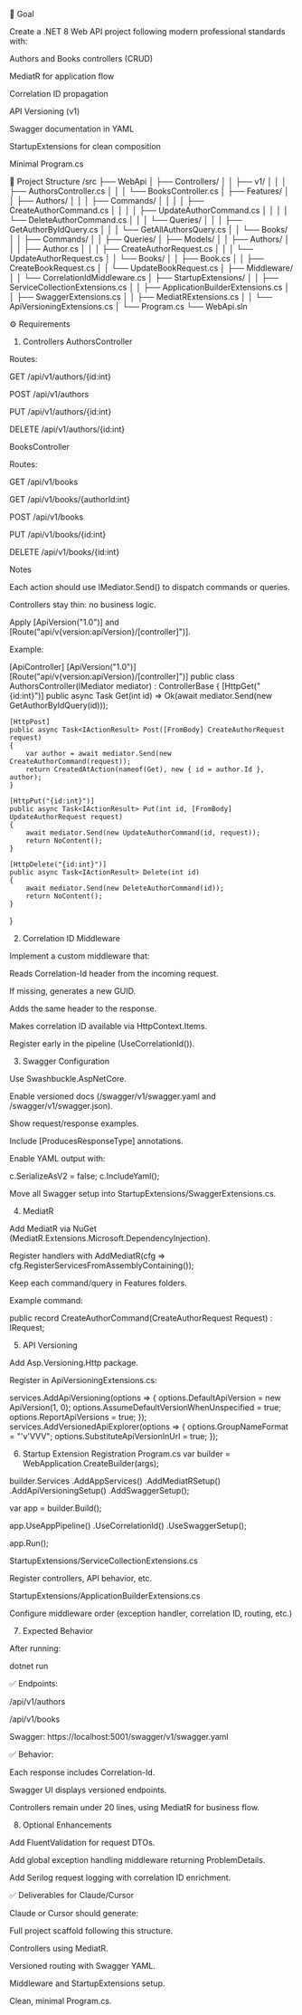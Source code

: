 🎯 Goal

Create a .NET 8 Web API project following modern professional standards with:

Authors and Books controllers (CRUD)

MediatR for application flow

Correlation ID propagation

API Versioning (v1)

Swagger documentation in YAML

StartupExtensions for clean composition

Minimal Program.cs

🧱 Project Structure
/src
├── WebApi
│ ├── Controllers/
│ │ ├── v1/
│ │ │ ├── AuthorsController.cs
│ │ │ └── BooksController.cs
│ ├── Features/
│ │ ├── Authors/
│ │ │ ├── Commands/
│ │ │ │ ├── CreateAuthorCommand.cs
│ │ │ │ ├── UpdateAuthorCommand.cs
│ │ │ │ └── DeleteAuthorCommand.cs
│ │ │ └── Queries/
│ │ │ ├── GetAuthorByIdQuery.cs
│ │ │ └── GetAllAuthorsQuery.cs
│ │ └── Books/
│ │ ├── Commands/
│ │ ├── Queries/
│ ├── Models/
│ │ ├── Authors/
│ │ │ ├── Author.cs
│ │ │ ├── CreateAuthorRequest.cs
│ │ │ └── UpdateAuthorRequest.cs
│ │ └── Books/
│ │ ├── Book.cs
│ │ ├── CreateBookRequest.cs
│ │ └── UpdateBookRequest.cs
│ ├── Middleware/
│ │ └── CorrelationIdMiddleware.cs
│ ├── StartupExtensions/
│ │ ├── ServiceCollectionExtensions.cs
│ │ ├── ApplicationBuilderExtensions.cs
│ │ ├── SwaggerExtensions.cs
│ │ ├── MediatRExtensions.cs
│ │ └── ApiVersioningExtensions.cs
│ └── Program.cs
└── WebApi.sln

⚙️ Requirements

1. Controllers
   AuthorsController

Routes:

GET /api/v1/authors/{id:int}

POST /api/v1/authors

PUT /api/v1/authors/{id:int}

DELETE /api/v1/authors/{id:int}

BooksController

Routes:

GET /api/v1/books

GET /api/v1/books/{authorId:int}

POST /api/v1/books

PUT /api/v1/books/{id:int}

DELETE /api/v1/books/{id:int}

Notes

Each action should use IMediator.Send() to dispatch commands or queries.

Controllers stay thin: no business logic.

Apply [ApiVersion("1.0")] and [Route("api/v{version:apiVersion}/[controller]")].

Example:

[ApiController]
[ApiVersion("1.0")]
[Route("api/v{version:apiVersion}/[controller]")]
public class AuthorsController(IMediator mediator) : ControllerBase
{
[HttpGet("{id:int}")]
public async Task<IActionResult> Get(int id) =>
Ok(await mediator.Send(new GetAuthorByIdQuery(id)));

    [HttpPost]
    public async Task<IActionResult> Post([FromBody] CreateAuthorRequest request)
    {
        var author = await mediator.Send(new CreateAuthorCommand(request));
        return CreatedAtAction(nameof(Get), new { id = author.Id }, author);
    }

    [HttpPut("{id:int}")]
    public async Task<IActionResult> Put(int id, [FromBody] UpdateAuthorRequest request)
    {
        await mediator.Send(new UpdateAuthorCommand(id, request));
        return NoContent();
    }

    [HttpDelete("{id:int}")]
    public async Task<IActionResult> Delete(int id)
    {
        await mediator.Send(new DeleteAuthorCommand(id));
        return NoContent();
    }

}

2. Correlation ID Middleware

Implement a custom middleware that:

Reads Correlation-Id header from the incoming request.

If missing, generates a new GUID.

Adds the same header to the response.

Makes correlation ID available via HttpContext.Items.

Register early in the pipeline (UseCorrelationId()).

3. Swagger Configuration

Use Swashbuckle.AspNetCore.

Enable versioned docs (/swagger/v1/swagger.yaml and /swagger/v1/swagger.json).

Show request/response examples.

Include [ProducesResponseType] annotations.

Enable YAML output with:

c.SerializeAsV2 = false;
c.IncludeYaml();

Move all Swagger setup into StartupExtensions/SwaggerExtensions.cs.

4. MediatR

Add MediatR via NuGet (MediatR.Extensions.Microsoft.DependencyInjection).

Register handlers with AddMediatR(cfg => cfg.RegisterServicesFromAssemblyContaining<Program>());

Keep each command/query in Features folders.

Example command:

public record CreateAuthorCommand(CreateAuthorRequest Request) : IRequest<Author>;

5. API Versioning

Add Asp.Versioning.Http package.

Register in ApiVersioningExtensions.cs:

services.AddApiVersioning(options =>
{
options.DefaultApiVersion = new ApiVersion(1, 0);
options.AssumeDefaultVersionWhenUnspecified = true;
options.ReportApiVersions = true;
});
services.AddVersionedApiExplorer(options =>
{
options.GroupNameFormat = "'v'VVV";
options.SubstituteApiVersionInUrl = true;
});

6. Startup Extension Registration
   Program.cs
   var builder = WebApplication.CreateBuilder(args);

builder.Services
.AddAppServices()
.AddMediatRSetup()
.AddApiVersioningSetup()
.AddSwaggerSetup();

var app = builder.Build();

app.UseAppPipeline()
.UseCorrelationId()
.UseSwaggerSetup();

app.Run();

StartupExtensions/ServiceCollectionExtensions.cs

Register controllers, API behavior, etc.

StartupExtensions/ApplicationBuilderExtensions.cs

Configure middleware order (exception handler, correlation ID, routing, etc.)

7. Expected Behavior

After running:

dotnet run

✅ Endpoints:

/api/v1/authors

/api/v1/books

Swagger: https://localhost:5001/swagger/v1/swagger.yaml

✅ Behavior:

Each response includes Correlation-Id.

Swagger UI displays versioned endpoints.

Controllers remain under 20 lines, using MediatR for business flow.

8. Optional Enhancements

Add FluentValidation for request DTOs.

Add global exception handling middleware returning ProblemDetails.

Add Serilog request logging with correlation ID enrichment.

✅ Deliverables for Claude/Cursor

Claude or Cursor should generate:

Full project scaffold following this structure.

Controllers using MediatR.

Versioned routing with Swagger YAML.

Middleware and StartupExtensions setup.

Clean, minimal Program.cs.
